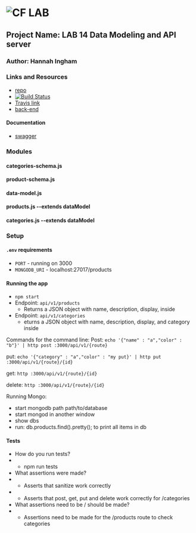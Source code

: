 


![CF](http://i.imgur.com/7v5ASc8.png) LAB
=================================================

## Project Name: LAB 14 Data Modeling and API server

### Author: Hannah Ingham

### Links and Resources
* [repo](https://github.com/hingham/14-orm-and-modeling-hi)
* [![Build Status](https://www.travis-ci.com/hingham/14-orm-and-modeling.svg?branch=master)](https://www.travis-ci.com/hingham/14-orm-and-modeling)
* [Travis link](https://www.travis-ci.com/hingham/14-orm-and-modeling)
* [back-end](https://api-hannah.herokuapp.com/)

#### Documentation
* [swagger](https://api-hannah.herokuapp.com/doc)

### Modules
#### categories-schema.js
#### product-schema.js
#### data-model.js
#### products.js --extends dataModel
#### categories.js --extends dataModel

### Setup
#### `.env` requirements
* `PORT` - running on 3000
* `MONGODB_URI` - localhost:27017/products

#### Running the app
* `npm start`
* Endpoint:  `api/v1/products` 
  * Returns a JSON object with name, description, display, inside
* Endpoint: `api/v1/categories`
  * eturns a JSON object with name, description, display, and category inside

Commands for the command line: 
Post: `echo '{"name" : "a","color" : "b"}' | http post :3000/api/v1/{route}`

put: `echo '{"category" : "a","color" : "my put}' | http put :3000/api/v1/{route}/{id}`

get: `http :3000/api/v1/{route}/{id}`

delete: `http :3000/api/v1/{route}/{id}`

Running Mongo:
* start mongodb path path/to/database
* start mongod in another window
* show dbs
* run: db.products.find().pretty(); to print all items in db

#### Tests
* How do you run tests? 
* * npm run tests
* What assertions were made?
* * Asserts that sanitize work correctly
* * Asserts that post, get, put and delete work correctly for /categories
* What assertions need to be / should be made?
* * Assertions need to be made for the /products route to check categories 

